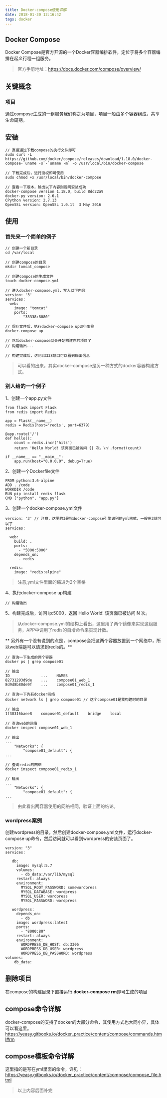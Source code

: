 ```yaml
---
title: Docker-compose使用详解
date: 2018-01-30 12:16:42
tags: docker
---
```


## Docker Compose
Docker Compose是官方开源的一个Docker容器编排软件，定位于将多个容器编排在起义行程一组服务。

> 官方手册地址：https://docs.docker.com/compose/overview/

## 关键概念
### 项目
通过compose生成的一组服务我们称之为项目，项目一般由多个容器组成，共享生命周期。

## 安装
```
// 直接通过下载compose的执行文件即可
sudo curl -L https://github.com/docker/compose/releases/download/1.18.0/docker-compose-`uname -s`-`uname -m` -o /usr/local/bin/docker-compose

// 下载完成后，进行授权即可使用
sudo chmod +x /usr/local/bin/docker-compose

// 查看一下版本，输出以下内容则说明安装成功
docker-compose version 1.18.0, build 8dd22a9
docker-py version: 2.6.1
CPython version: 2.7.13
OpenSSL version: OpenSSL 1.0.1t  3 May 2016
```

## 使用
### 首先来一个简单的例子
```
// 创建一个新目录
cd /var/local

// 创建compose的目录
mkdir tomcat_compose

// 创建compose的生成文件
touch docker-compose.yml

// 进入docker-compose.yml，写入以下内容
version: '3'
services:
  web:
    image: "tomcat"
    ports:
      - "33338:8080"

// 保存文件后，执行docker-compose up运行案例
docker-compose up

// 然后docker-compose就会开始构建你的项目了
// 构建输出...

// 构建完成后，访问33338端口可以看到输出信息
```
> 可以看的出来，其实docker-compose是另一种方式的docker容器构建方式。

<!-- more -->

### 别人给的一个例子
1、创建一个app.py文件
```
from flask import Flask
from redis import Redis

app = Flask(__name__)
redis = Redis(host='redis', port=6379)

@app.route('/')
def hello():
    count = redis.incr('hits')
    return 'Hello World! 该页面已被访问 {} 次。\n'.format(count)

if __name__ == "__main__":
    app.run(host="0.0.0.0", debug=True)
```

2、创建一个Dockerfile文件

```
FROM python:3.6-alpine
ADD . /code
WORKDIR /code
RUN pip install redis flask
CMD ["python", "app.py"]

```

3、创建一个docker-compose.yml文件
```
version: '3' // 注意，这里的3是指docker-compose引擎识别的yml格式，一般用3就可以了
services:

  web:
    build: .
    ports:
      - "5000:5000"
    depends_on:
      - redis

  redis:
    image: "redis:alpine"
```
> 注意,yml文件里面的缩进为2个空格

4、执行docker-compose up构建
```
// 构建输出
```

5、构建完成后，访问 ip:5000，返回 Hello World! 该页面已被访问 N 次。

> 从docker-compose.yml的结构上看出，这里用了两个镜像来实现这组服务，APP中调用了redis的自增命令来实现计数。


** 另外有一个没有说到的点是，compose会把这两个容器放置到一个网络中，所以web端是可以请求到redis的。**
```
// 查询一下生成的两个容器
docker ps | grep compose01

// 输出
ID              ...    NAMES
82731293d9de    ...    compose01_web_1
8d9d8b80de9f    ...    compose01_redis_1

// 查询一下先有docker网络
docker network ls | grep compose01 // 这个compose01是我构建时的目录

// 输出
1f38316baee8    compose01_default    bridge    local

// 查询web的网络
docker inspect compose01_web_1

// 输出
...
    "Networks": {
        "compose01_default": {
...

// 查询redis的网络
docker inspect compose01_redis_1

// 输出
...
    "Networks": {
        "compose01_default": {
...
```
> 由此看出两容器使用的网络相同，验证上面的结论。

### wordpress案例
创建wordpress的目录，然后创建docker-compose.yml文件，运行docker-compose up命令，然后访问就可以看到wordpress的安装页面了。
```
version: "3"
services:

   db:
     image: mysql:5.7
     volumes:
       - db_data:/var/lib/mysql
     restart: always
     environment:
       MYSQL_ROOT_PASSWORD: somewordpress
       MYSQL_DATABASE: wordpress
       MYSQL_USER: wordpress
       MYSQL_PASSWORD: wordpress

   wordpress:
     depends_on:
       - db
     image: wordpress:latest
     ports:
       - "8000:80"
     restart: always
     environment:
       WORDPRESS_DB_HOST: db:3306
       WORDPRESS_DB_USER: wordpress
       WORDPRESS_DB_PASSWORD: wordpress
volumes:
    db_data:
```

## 删除项目
在compose的构建目录下直接运行 **docker-compose rm**即可生成的项目

## compose命令详解
docker-compose的支持了docker的大部分命令，其使用方式也大同小异，具体可以看这里。https://yeasy.gitbooks.io/docker_practice/content/compose/commands.html#rm

## compose模板命令详解
这里指的是写在yml里面的命令，详见：https://yeasy.gitbooks.io/docker_practice/content/compose/compose_file.html

> 以上内容后面补完
